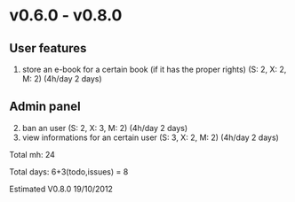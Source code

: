 v0.6.0 - v0.8.0 
===============

User features
-------------

1. store an e-book for a certain book (if it has the proper rights) (S: 2, X: 2, M: 2) (4h/day 2 days)

Admin panel
-----------

2. ban an user (S: 2, X: 3, M: 2) (4h/day 2 days)
3. view informations for an certain user (S: 3, X: 2, M: 2) (4h/day 2 days)

Total mh:   24

Total days: 6+3(todo,issues) = 8

Estimated V0.8.0 19/10/2012